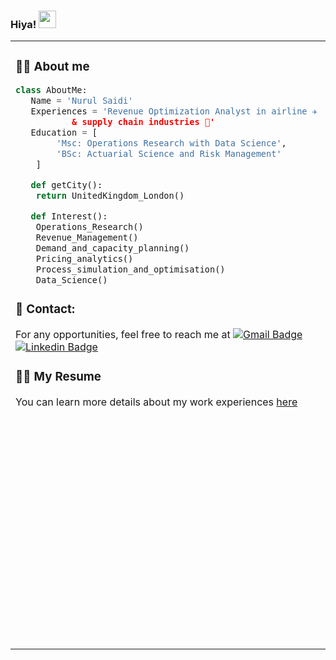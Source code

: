 ### Hiya! <img src="https://media.giphy.com/media/hvRJCLFzcasrR4ia7z/giphy.gif" width="28px" height="28px"> 
<!--
**nurulsaidi/nurulsaidi** is a ✨ _special_ ✨ repository because its `README.md` (this file) appears on your GitHub profile.

Here are some ideas to get you started:

- 🔭 I’m currently working on ...
- 🌱 I’m currently learning ...
- 👯 I’m looking to collaborate on ...
- 🤔 I’m looking for help with ...
- 💬 Ask me about ...
- 📫 How to reach me: ...
- 😄 Pronouns: ...
- ⚡ Fun fact: ...
-->

<table><tr><td valign="top" width="30%">
  
### 👩‍💻 About me

```python
class AboutMe:
   Name = 'Nurul Saidi'
   Experiences = 'Revenue Optimization Analyst in airline ✈️ 
	       & supply chain industries 🚚'
   Education = [
		'Msc: Operations Research with Data Science',
		'BSc: Actuarial Science and Risk Management'
	]

   def getCity():
	return UnitedKingdom_London()

   def Interest():
	Operations_Research()
	Revenue_Management()
	Demand_and_capacity_planning()
	Pricing_analytics()
	Process_simulation_and_optimisation()
	Data_Science()		
 ```
	
### 📧 Contact: 
For any opportunities, feel free to reach me at [![Gmail Badge](https://img.shields.io/badge/-nurul.nsaidi@gmail.com-c14438?style=flat-square&logo=Gmail&logoColor=white&link=mailto:nurul.nsaidi@gmail.com)](mailto:nurul.nsaidi@gmail.com) [![Linkedin Badge](https://img.shields.io/badge/-nurulsaidi-blue?style=flat-square&logo=Linkedin&logoColor=white&link=https://www.linkedin.com/in/nurulsaidi)](https://www.linkedin.com/in/nurulsaidi/)

### 👩‍💼 My Resume
You can learn more details about my work experiences [here](https://drive.google.com/file/d/1GtmZUMImNFNLU7EHzZCvb8OR6TdCUEAf/view?usp=sharing)

</td><td valign="top" width="70%">
	
### 🖥️ Tech Stack 
#### ⌨️ Languages
![Python](https://img.shields.io/badge/python-3670A0?style=flat-square&logo=python&logoColor=ffdd54) ![R](https://img.shields.io/badge/r-%23276DC3.svg?style=flat-square&logo=r&logoColor=white)
#### ⌨️ Data Science
![NumPy](https://img.shields.io/badge/numpy-%23013243.svg?style=flat-square&logo=numpy&logoColor=white) ![Pandas](https://img.shields.io/badge/pandas-%23150458.svg?style=flat-square&logo=pandas&logoColor=white) ![scikit-learn](https://img.shields.io/badge/scikit--learn-%23F7931E.svg?style=flat-square&logo=scikit-learn&logoColor=white)
#### 💾 Database Management
![Postgres](https://img.shields.io/badge/postgres-%23316192.svg?style=flat-square&logo=postgresql&logoColor=white) ![MicrosoftSQLServer](https://img.shields.io/badge/Microsoft%20SQL%20Sever-CC2927?style=flat-square&logo=microsoft%20sql%20server&logoColor=white)
#### 📈 Data Visualization
![Power Bi](https://img.shields.io/badge/power_bi-F2C811?style=flat-square&logo=powerbi&logoColor=black) [![Tableau](https://img.shields.io/badge/Tableau-E97627?style=flat-square&logo=tableau&logoColor=white&link=https://public.tableau.com/app/profile/nurulsaidi)](https://public.tableau.com/app/profile/nurulsaidi) ![Looker](https://img.shields.io/badge/Looker-4285F4?style=flat-square&logo=looker&logoColor=white)
	
#### ☁️ Cloud Platforms
![AWS](https://img.shields.io/badge/AWS-%23FF9900.svg?style=flat-square&logo=amazon-aws&logoColor=white) ![Azure](https://img.shields.io/badge/azure-%230072C6.svg?style=flat-square&logo=microsoftazure&logoColor=white)
	
#### 🖱️ IDE / Editor
![Jupyter](https://img.shields.io/badge/Jupyter%20Notebook-F37626?style=flat-square&logo=jupyter&logoColor=white) ![Visual Studio Code](https://img.shields.io/badge/VSCode-0078d7.svg?style=flat-square&logo=visual-studio-code&logoColor=white) ![Atom](https://img.shields.io/badge/Atom-%2366595C.svg?style=flat-square&logo=atom&logoColor=white)
	
#### 📁	Version control
![Git](https://img.shields.io/badge/git-%23F05033.svg?style=flat-square&logo=git&logoColor=white) ![GitHub](https://img.shields.io/badge/github-%23121011.svg?style=flat-square&logo=github&logoColor=white)

#### 📊 Stats

[![Top Langs](https://github-readme-stats.vercel.app/api/top-langs/?username=nurulsaidi&langs_count=8&layout=compact&theme=buefy&hide=jupyter%20notebook)](#)

</td></tr></table>
